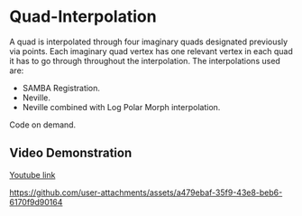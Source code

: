 # Quad-Interpolation
A quad is interpolated through four imaginary quads designated previously via points. Each imaginary quad vertex has one relevant vertex in each quad it has to go through throughout the interpolation.
The interpolations used are:
* SAMBA Registration.
* Neville.
* Neville combined with Log Polar Morph interpolation.


Code on demand.

## Video Demonstration
[Youtube link](https://youtu.be/42qB2e-HTK0)


https://github.com/user-attachments/assets/a479ebaf-35f9-43e8-beb6-6170f9d90164

